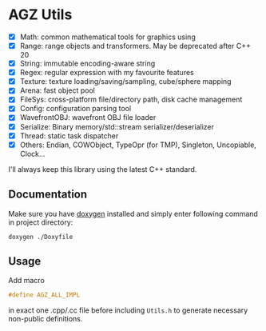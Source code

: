 # AGZ Utils

- [x] Math: common mathematical tools for graphics using
- [x] Range: range objects and transformers. May be deprecated after C++ 20
- [x] String: immutable encoding-aware string
- [x] Regex: regular expression with my favourite features
- [x] Texture: texture loading/saving/sampling, cube/sphere mapping
- [x] Arena: fast object pool
- [x] FileSys: cross-platform file/directory path, disk cache management
- [x] Config: configuration parsing tool
- [x] WavefrontOBJ: wavefront OBJ file loader
- [x] Serialize: Binary memory/std::stream serializer/deserializer
- [x] Thread: static task dispatcher
- [x] Others: Endian, COWObject, TypeOpr (for TMP), Singleton, Uncopiable, Clock...

I'll always keep this library using the latest C++ standard.

## Documentation

Make sure you have [doxygen](http://www.doxygen.nl/) installed and simply enter following command in project directory:

```
doxygen ./Doxyfile
```

## Usage

Add macro

```cpp
#define AGZ_ALL_IMPL
```

in exact one .cpp/.cc file before including `Utils.h` to generate necessary non-public definitions.
